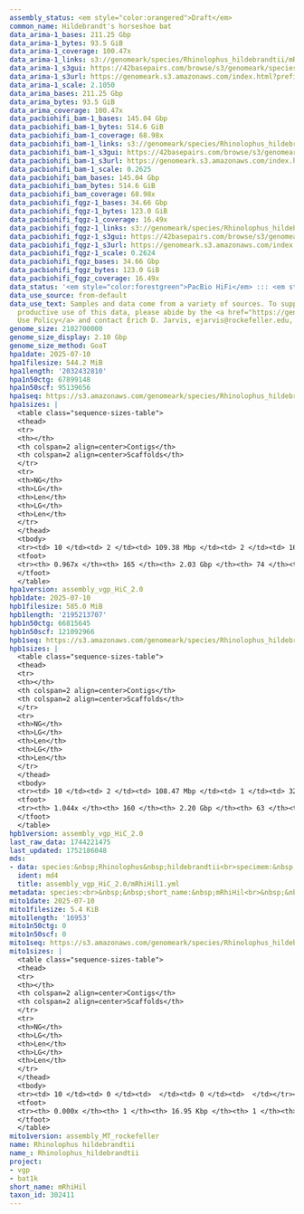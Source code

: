 ```yaml
---
assembly_status: <em style="color:orangered">Draft</em>
common_name: Hildebrandt's horseshoe bat
data_arima-1_bases: 211.25 Gbp
data_arima-1_bytes: 93.5 GiB
data_arima-1_coverage: 100.47x
data_arima-1_links: s3://genomeark/species/Rhinolophus_hildebrandtii/mRhiHil1/genomic_data/arima/<br>
data_arima-1_s3gui: https://42basepairs.com/browse/s3/genomeark/species/Rhinolophus_hildebrandtii/mRhiHil1/genomic_data/arima/
data_arima-1_s3url: https://genomeark.s3.amazonaws.com/index.html?prefix=species/Rhinolophus_hildebrandtii/mRhiHil1/genomic_data/arima/
data_arima-1_scale: 2.1050
data_arima_bases: 211.25 Gbp
data_arima_bytes: 93.5 GiB
data_arima_coverage: 100.47x
data_pacbiohifi_bam-1_bases: 145.04 Gbp
data_pacbiohifi_bam-1_bytes: 514.6 GiB
data_pacbiohifi_bam-1_coverage: 68.98x
data_pacbiohifi_bam-1_links: s3://genomeark/species/Rhinolophus_hildebrandtii/mRhiHil1/genomic_data/pacbio_hifi/<br>
data_pacbiohifi_bam-1_s3gui: https://42basepairs.com/browse/s3/genomeark/species/Rhinolophus_hildebrandtii/mRhiHil1/genomic_data/pacbio_hifi/
data_pacbiohifi_bam-1_s3url: https://genomeark.s3.amazonaws.com/index.html?prefix=species/Rhinolophus_hildebrandtii/mRhiHil1/genomic_data/pacbio_hifi/
data_pacbiohifi_bam-1_scale: 0.2625
data_pacbiohifi_bam_bases: 145.04 Gbp
data_pacbiohifi_bam_bytes: 514.6 GiB
data_pacbiohifi_bam_coverage: 68.98x
data_pacbiohifi_fqgz-1_bases: 34.66 Gbp
data_pacbiohifi_fqgz-1_bytes: 123.0 GiB
data_pacbiohifi_fqgz-1_coverage: 16.49x
data_pacbiohifi_fqgz-1_links: s3://genomeark/species/Rhinolophus_hildebrandtii/mRhiHil1/genomic_data/pacbio_hifi/<br>
data_pacbiohifi_fqgz-1_s3gui: https://42basepairs.com/browse/s3/genomeark/species/Rhinolophus_hildebrandtii/mRhiHil1/genomic_data/pacbio_hifi/
data_pacbiohifi_fqgz-1_s3url: https://genomeark.s3.amazonaws.com/index.html?prefix=species/Rhinolophus_hildebrandtii/mRhiHil1/genomic_data/pacbio_hifi/
data_pacbiohifi_fqgz-1_scale: 0.2624
data_pacbiohifi_fqgz_bases: 34.66 Gbp
data_pacbiohifi_fqgz_bytes: 123.0 GiB
data_pacbiohifi_fqgz_coverage: 16.49x
data_status: '<em style="color:forestgreen">PacBio HiFi</em> ::: <em style="color:forestgreen">Arima</em>'
data_use_source: from-default
data_use_text: Samples and data come from a variety of sources. To support fair and
  productive use of this data, please abide by the <a href="https://genome10k.soe.ucsc.edu/data-use-policies/">Data
  Use Policy</a> and contact Erich D. Jarvis, ejarvis@rockefeller.edu, with any questions.
genome_size: 2102700000
genome_size_display: 2.10 Gbp
genome_size_method: GoaT
hpa1date: 2025-07-10
hpa1filesize: 544.2 MiB
hpa1length: '2032432810'
hpa1n50ctg: 67899148
hpa1n50scf: 95139656
hpa1seq: https://s3.amazonaws.com/genomeark/species/Rhinolophus_hildebrandtii/mRhiHil1/assembly_vgp_HiC_2.0/mRhiHil1.HiC.hap1.20250710.fasta.gz
hpa1sizes: |
  <table class="sequence-sizes-table">
  <thead>
  <tr>
  <th></th>
  <th colspan=2 align=center>Contigs</th>
  <th colspan=2 align=center>Scaffolds</th>
  </tr>
  <tr>
  <th>NG</th>
  <th>LG</th>
  <th>Len</th>
  <th>LG</th>
  <th>Len</th>
  </tr>
  </thead>
  <tbody>
  <tr><td> 10 </td><td> 2 </td><td> 109.38 Mbp </td><td> 2 </td><td> 164.69 Mbp </td></tr><tr><td> 20 </td><td> 4 </td><td> 103.83 Mbp </td><td> 3 </td><td> 112.29 Mbp </td></tr><tr><td> 30 </td><td> 7 </td><td> 85.80 Mbp </td><td> 5 </td><td> 109.38 Mbp </td></tr><tr><td> 40 </td><td> 9 </td><td> 78.96 Mbp </td><td> 7 </td><td> 103.07 Mbp </td></tr><tr style="background-color:#cccccc;"><td> 50 </td><td> 12 </td><td style="background-color:#88ff88;"> 67.90 Mbp </td><td> 9 </td><td style="background-color:#88ff88;"> 95.14 Mbp </td></tr><tr><td> 60 </td><td> 15 </td><td> 60.75 Mbp </td><td> 11 </td><td> 90.52 Mbp </td></tr><tr><td> 70 </td><td> 19 </td><td> 50.96 Mbp </td><td> 14 </td><td> 74.46 Mbp </td></tr><tr><td> 80 </td><td> 24 </td><td> 32.16 Mbp </td><td> 17 </td><td> 64.06 Mbp </td></tr><tr><td> 90 </td><td> 32 </td><td> 19.35 Mbp </td><td> 21 </td><td> 47.17 Mbp </td></tr><tr><td> 100 </td><td> 0 </td><td>  </td><td> 0 </td><td>  </td></tr></tbody>
  <tfoot>
  <tr><th> 0.967x </th><th> 165 </th><th> 2.03 Gbp </th><th> 74 </th><th> 2.03 Gbp </th></tr>
  </tfoot>
  </table>
hpa1version: assembly_vgp_HiC_2.0
hpb1date: 2025-07-10
hpb1filesize: 585.0 MiB
hpb1length: '2195213707'
hpb1n50ctg: 66815645
hpb1n50scf: 121092966
hpb1seq: https://s3.amazonaws.com/genomeark/species/Rhinolophus_hildebrandtii/mRhiHil1/assembly_vgp_HiC_2.0/mRhiHil1.HiC.hap2.20250710.fasta.gz
hpb1sizes: |
  <table class="sequence-sizes-table">
  <thead>
  <tr>
  <th></th>
  <th colspan=2 align=center>Contigs</th>
  <th colspan=2 align=center>Scaffolds</th>
  </tr>
  <tr>
  <th>NG</th>
  <th>LG</th>
  <th>Len</th>
  <th>LG</th>
  <th>Len</th>
  </tr>
  </thead>
  <tbody>
  <tr><td> 10 </td><td> 2 </td><td> 108.47 Mbp </td><td> 1 </td><td> 324.47 Mbp </td></tr><tr><td> 20 </td><td> 4 </td><td> 103.76 Mbp </td><td> 2 </td><td> 203.65 Mbp </td></tr><tr><td> 30 </td><td> 6 </td><td> 101.82 Mbp </td><td> 3 </td><td> 163.96 Mbp </td></tr><tr><td> 40 </td><td> 9 </td><td> 74.30 Mbp </td><td> 4 </td><td> 155.07 Mbp </td></tr><tr style="background-color:#cccccc;"><td> 50 </td><td> 12 </td><td style="background-color:#88ff88;"> 66.82 Mbp </td><td> 6 </td><td style="background-color:#88ff88;"> 121.09 Mbp </td></tr><tr><td> 60 </td><td> 15 </td><td> 64.88 Mbp </td><td> 8 </td><td> 109.41 Mbp </td></tr><tr><td> 70 </td><td> 19 </td><td> 51.69 Mbp </td><td> 10 </td><td> 103.76 Mbp </td></tr><tr><td> 80 </td><td> 23 </td><td> 41.17 Mbp </td><td> 12 </td><td> 101.07 Mbp </td></tr><tr><td> 90 </td><td> 29 </td><td> 30.88 Mbp </td><td> 14 </td><td> 78.27 Mbp </td></tr><tr><td> 100 </td><td> 40 </td><td> 6.61 Mbp </td><td> 17 </td><td> 64.88 Mbp </td></tr></tbody>
  <tfoot>
  <tr><th> 1.044x </th><th> 160 </th><th> 2.20 Gbp </th><th> 63 </th><th> 2.20 Gbp </th></tr>
  </tfoot>
  </table>
hpb1version: assembly_vgp_HiC_2.0
last_raw_data: 1744221475
last_updated: 1752186048
mds:
- data: species:&nbsp;Rhinolophus&nbsp;hildebrandtii<br>specimem:&nbsp;mRhiHil1<br>projects:<br>&nbsp;&nbsp;-&nbsp;vgp<br>assembled_by_group:&nbsp;Rockefeller<br>data_location:&nbsp;S3<br>release_to:&nbsp;S3<br>combine_for_curation:&nbsp;HiC&nbsp;signals&nbsp;are&nbsp;not&nbsp;sufficient&nbsp;for&nbsp;curation.<br>hap1:&nbsp;s3://genomeark/species/Rhinolophus_hildebrandtii/mRhiHil1/assembly_vgp_HiC_2.0/mRhiHil1.HiC.hap1.20250710.fasta.gz<br>hap2:&nbsp;s3://genomeark/species/Rhinolophus_hildebrandtii/mRhiHil1/assembly_vgp_HiC_2.0/mRhiHil1.HiC.hap2.20250710.fasta.gz<br>pretext_hap1:&nbsp;s3://genomeark/species/Rhinolophus_hildebrandtii/mRhiHil1/assembly_vgp_HiC_2.0/evaluation/hap1/pretext/s2/mRhiHil1_hap1__s2_heatmap.pretext<br>pretext_hap2:&nbsp;s3://genomeark/species/Rhinolophus_hildebrandtii/mRhiHil1/assembly_vgp_HiC_2.0/evaluation/hap2/pretext/s2/mRhiHil1_hap2__s2_heatmap.pretext<br>kmer_spectra_img:&nbsp;s3://genomeark/species/Rhinolophus_hildebrandtii/mRhiHil1/assembly_vgp_HiC_2.0/evaluation/merqury/mRhiHil1_png/<br>pacbio_read_dir:&nbsp;s3://genomeark/species/Rhinolophus_hildebrandtii/mRhiHil1/genomic_data/pacbio_hifi/<br>pacbio_read_type:&nbsp;hifi<br>hic_read_dir:&nbsp;s3://genomeark/species/Rhinolophus_hildebrandtii/mRhiHil1/genomic_data/arima/<br>pipeline:<br>&nbsp;&nbsp;-&nbsp;hifiasm&nbsp;(0.25.0+galaxy0)<br>&nbsp;&nbsp;-&nbsp;yahs&nbsp;(1.2a.2+galaxy2)<br>&nbsp;&nbsp;-&nbsp;VGP0&nbsp;mitoHiFi&nbsp;workflow&nbsp;(v0.2.1)<br>&nbsp;&nbsp;-&nbsp;VGP1&nbsp;genomic&nbsp;profiling&nbsp;workflow&nbsp;(v0.2)<br>&nbsp;&nbsp;-&nbsp;VGP4&nbsp;HiFi&nbsp;HiC&nbsp;assembly&nbsp;workflow&nbsp;(v0.3.6)&nbsp;re-run&nbsp;compleasm&nbsp;with&nbsp;correct&nbsp;input&nbsp;for&nbsp;hap2<br>&nbsp;&nbsp;-&nbsp;VGP8&nbsp;HiC&nbsp;scaffolding&nbsp;workflow&nbsp;(v1.8)<br>notes:&nbsp;This&nbsp;was&nbsp;a&nbsp;Hifiasm-HiC&nbsp;assembly&nbsp;of&nbsp;mRhiHil1&nbsp;resulting&nbsp;in&nbsp;two&nbsp;haplotype&nbsp;assemblies.&nbsp;The&nbsp;new&nbsp;HiC&nbsp;data&nbsp;were&nbsp;generated&nbsp;using&nbsp;the&nbsp;Arima&nbsp;library&nbsp;prep&nbsp;kit,&nbsp;and&nbsp;require&nbsp;trimming&nbsp;the&nbsp;first&nbsp;5&nbsp;bp&nbsp;off&nbsp;from&nbsp;the&nbsp;5'&nbsp;end&nbsp;of&nbsp;both&nbsp;read&nbsp;files.&nbsp;The&nbsp;restriction&nbsp;enzymes&nbsp;used&nbsp;were&nbsp;the&nbsp;Arima&nbsp;v2&nbsp;kit,&nbsp;so&nbsp;the&nbsp;cutting&nbsp;sites&nbsp;are&nbsp;GATC,&nbsp;GANTC,&nbsp;CTNAG,&nbsp;TTAA.&nbsp;The&nbsp;old&nbsp;HiC&nbsp;data&nbsp;used&nbsp;Arima&nbsp;v1&nbsp;kit&nbsp;and&nbsp;does&nbsp;not&nbsp;require&nbsp;trimming.&nbsp;The&nbsp;assembly&nbsp;used&nbsp;the&nbsp;new&nbsp;HiC&nbsp;data&nbsp;only.<br>
  ident: md4
  title: assembly_vgp_HiC_2.0/mRhiHil1.yml
metadata: species:<br>&nbsp;&nbsp;short_name:&nbsp;mRhiHil<br>&nbsp;&nbsp;name:&nbsp;Rhinolophus&nbsp;hildebrandtii<br>&nbsp;&nbsp;taxon_id:&nbsp;302411<br>&nbsp;&nbsp;common_name:&nbsp;Hildebrandt's&nbsp;horseshoe&nbsp;bat<br>&nbsp;&nbsp;order:<br>&nbsp;&nbsp;&nbsp;&nbsp;name:&nbsp;Chiroptera<br>&nbsp;&nbsp;family:<br>&nbsp;&nbsp;&nbsp;&nbsp;name:&nbsp;Rhinolophidae<br>&nbsp;&nbsp;individuals:<br>&nbsp;&nbsp;&nbsp;&nbsp;-&nbsp;short_name:&nbsp;mRhiHil1<br>&nbsp;&nbsp;genome_size:&nbsp;2102700000<br>&nbsp;&nbsp;genome_size_method:&nbsp;GoaT<br>&nbsp;&nbsp;project:&nbsp;[&nbsp;vgp&nbsp;,&nbsp;bat1k&nbsp;]<br>
mito1date: 2025-07-10
mito1filesize: 5.4 KiB
mito1length: '16953'
mito1n50ctg: 0
mito1n50scf: 0
mito1seq: https://s3.amazonaws.com/genomeark/species/Rhinolophus_hildebrandtii/mRhiHil1/assembly_MT_rockefeller/mRhiHil1.MT.20250710.fasta.gz
mito1sizes: |
  <table class="sequence-sizes-table">
  <thead>
  <tr>
  <th></th>
  <th colspan=2 align=center>Contigs</th>
  <th colspan=2 align=center>Scaffolds</th>
  </tr>
  <tr>
  <th>NG</th>
  <th>LG</th>
  <th>Len</th>
  <th>LG</th>
  <th>Len</th>
  </tr>
  </thead>
  <tbody>
  <tr><td> 10 </td><td> 0 </td><td>  </td><td> 0 </td><td>  </td></tr><tr><td> 20 </td><td> 0 </td><td>  </td><td> 0 </td><td>  </td></tr><tr><td> 30 </td><td> 0 </td><td>  </td><td> 0 </td><td>  </td></tr><tr><td> 40 </td><td> 0 </td><td>  </td><td> 0 </td><td>  </td></tr><tr style="background-color:#cccccc;"><td> 50 </td><td> 0 </td><td style="background-color:#ff8888;">  </td><td> 0 </td><td style="background-color:#ff8888;">  </td></tr><tr><td> 60 </td><td> 0 </td><td>  </td><td> 0 </td><td>  </td></tr><tr><td> 70 </td><td> 0 </td><td>  </td><td> 0 </td><td>  </td></tr><tr><td> 80 </td><td> 0 </td><td>  </td><td> 0 </td><td>  </td></tr><tr><td> 90 </td><td> 0 </td><td>  </td><td> 0 </td><td>  </td></tr><tr><td> 100 </td><td> 0 </td><td>  </td><td> 0 </td><td>  </td></tr></tbody>
  <tfoot>
  <tr><th> 0.000x </th><th> 1 </th><th> 16.95 Kbp </th><th> 1 </th><th> 16.95 Kbp </th></tr>
  </tfoot>
  </table>
mito1version: assembly_MT_rockefeller
name: Rhinolophus hildebrandtii
name_: Rhinolophus_hildebrandtii
project:
- vgp
- bat1k
short_name: mRhiHil
taxon_id: 302411
---
```

